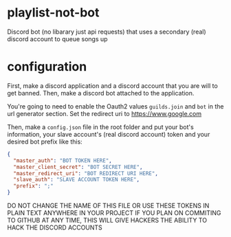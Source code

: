 # playlist-not-bot

Discord bot (no libarary just api requests) that uses a secondary (real) discord account to queue songs up

# configuration

First, make a discord application and a discord account that you are will to get banned. Then, make a discord bot attached to the application.

You're going to need to enable the Oauth2 values `guilds.join` and `bot` in the url generator section. Set the redirect uri to https://www.google.com

Then, make a `config.json` file in the root folder and put your bot's information, your slave account's (real discord account) token and your desired bot prefix like this:

```json
{
  "master_auth": "BOT TOKEN HERE",
  "master_client_secret": "BOT SECRET HERE",
  "master_redirect_uri": "BOT REDIRECT URI HERE",
  "slave_auth": "SLAVE ACCOUNT TOKEN HERE",
  "prefix": ";"
}
```

DO NOT CHANGE THE NAME OF THIS FILE OR USE THESE TOKENS IN PLAIN TEXT ANYWHERE IN YOUR PROJECT IF YOU PLAN ON COMMITING TO GITHUB AT ANY TIME, THIS WILL GIVE HACKERS THE ABILITY TO HACK THE DISCORD ACCOUNTS
